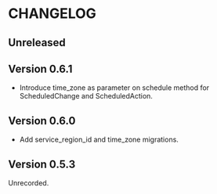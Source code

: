 # CHANGELOG

## Unreleased

## Version 0.6.1
* Introduce time_zone as parameter on schedule method for ScheduledChange and ScheduledAction.

## Version 0.6.0
* Add service_region_id and time_zone migrations.

## Version 0.5.3
Unrecorded.
